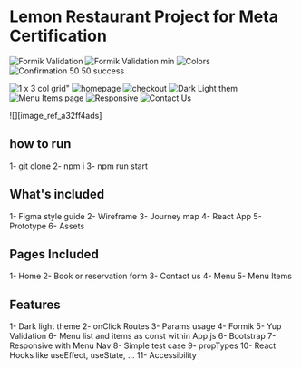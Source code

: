 # Lemon Restaurant Project for Meta Certification

![Formik Validation](./screenshots/Validation.png)
![Formik Validation min](./screenshots/Validation1.png)
![Colors](./screenshots/BtnColors.png)
![Confirmation 50 50 success](./screenshots/Confirmation.png)

 ![1 x 3 col grid"](./screenshots/1%20x%203%20col%20grid.png)
![homepage](./screenshots/Homepage.png)
![checkout](./screenshots/checkout.png)
![Dark Light them](./screenshots/DarkTheme.png)
![Menu Items page](./screenshots/itemPage.png)
![Responsive](./screenshots/Responsive.png)
![Contact Us](./screenshots/ContactUs.png)

![][image_ref_a32ff4ads]

## how to run
1- git clone
2- npm i 
3- npm run start

## What's included
1- Figma style guide
2- Wireframe
3- Journey map
4- React App
5- Prototype
6- Assets

## Pages Included 

1- Home
2- Book or reservation form
3- Contact us
4- Menu 
5- Menu Items


## Features 
1- Dark light theme
2- onClick Routes
3- Params usage
4- Formik
5- Yup Validation
6- Menu list and items as const within App.js
6- Bootstrap
7- Responsive with Menu Nav
8- Simple test case
9- propTypes
10- React Hooks like useEffect, useState, ...
11- Accessibility 

